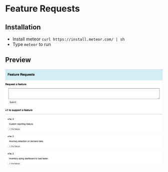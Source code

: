 # Feature Requests

## Installation

* Install meteor `curl https://install.meteor.com/ | sh`
* Type `meteor` to run

## Preview

![Screenshot](ss.png)
